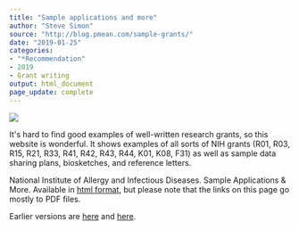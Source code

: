 ```yaml
---
title: "Sample applications and more"
author: "Steve Simon"
source: "http://blog.pmean.com/sample-grants/"
date: "2019-01-25"
categories:
- "*Recommendation"
- 2019
- Grant writing
output: html_document
page_update: complete
---
```


![](http://www.pmean.com/new-images/19/sample-grants01.png)

<div class="notes">

It's hard to find good examples of well-written research grants, so this website is wonderful. It shows examples of all sorts of NIH grants (R01, R03, R15, R21, R33, R41, R42, R43, R44, K01, K08, F31) as well as sample data sharing plans, biosketches, and reference letters.

National Institute of Allergy and Infectious Diseases. Sample Applications & More. Available in [html format][nih1], but please note that the links on this page go mostly to PDF files.

[nih1]: https://www.niaid.nih.gov/grants-contracts/sample-applications

</div>


Earlier versions are [here][sim1] and [here][sim2].
 
[sim1]: http://blog.pmean.com/sample-grants/
[sim2]: http://new.pmean.com/sample-grants/
 
